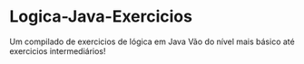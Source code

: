 # Logica-Java-Exercicios
Um compilado de exercicios de lógica em Java
Vão do nível mais básico até exercicios intermediários!
